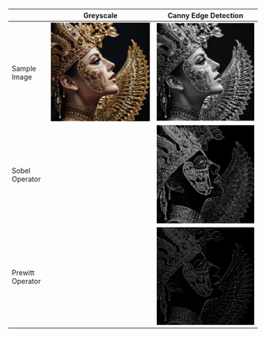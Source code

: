 |                                 |  Greyscale            | Canny Edge Detection|
|---------------------------------|-----------------------|----------------------|
| Sample Image                    | ![Sample Image](https://github.com/Adrija-G/DigitalImageProcessing/blob/main/Images/sample.jpg) | ![Greyscale Version](https://github.com/Adrija-G/DigitalImageProcessing/blob/main/Images/greyscaleversion.jpeg) | ![Canny Edge Detection](https://github.com/Adrija-G/DigitalImageProcessing/blob/main/Images/CannyEdgeDetection.jpeg) |
| Sobel Operator                  | | ![Sobel Operator](https://github.com/Adrija-G/DigitalImageProcessing/blob/main/Images/SobelOperator.jpeg) | ![Scharr Operator](https://github.com/Adrija-G/DigitalImageProcessing/blob/main/Images/ScharrOperator.jpeg) |
| Prewitt Operator                | | ![Prewitt Operator](https://github.com/Adrija-G/DigitalImageProcessing/blob/main/Images/PrewittOperator.jpeg) | - |


